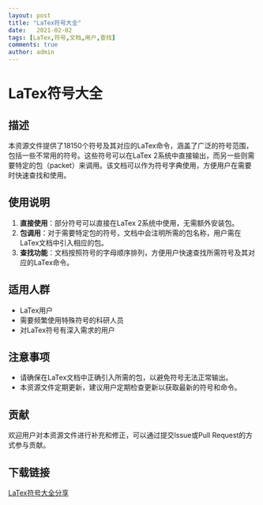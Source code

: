 ```yaml
---
layout: post
title: "LaTex符号大全"
date:   2021-02-02
tags: [LaTex,符号,文档,用户,查找]
comments: true
author: admin
---
```

# LaTex符号大全

## 描述

本资源文件提供了18150个符号及其对应的LaTex命令，涵盖了广泛的符号范围，包括一些不常用的符号。这些符号可以在LaTex 2系统中直接输出，而另一些则需要特定的包（packet）来调用。该文档可以作为符号字典使用，方便用户在需要时快速查找和使用。

## 使用说明

1. **直接使用**：部分符号可以直接在LaTex 2系统中使用，无需额外安装包。
2. **包调用**：对于需要特定包的符号，文档中会注明所需的包名称，用户需在LaTex文档中引入相应的包。
3. **查找功能**：文档按照符号的字母顺序排列，方便用户快速查找所需符号及其对应的LaTex命令。

## 适用人群

- LaTex用户
- 需要频繁使用特殊符号的科研人员
- 对LaTex符号有深入需求的用户

## 注意事项

- 请确保在LaTex文档中正确引入所需的包，以避免符号无法正常输出。
- 本资源文件定期更新，建议用户定期检查更新以获取最新的符号和命令。

## 贡献

欢迎用户对本资源文件进行补充和修正，可以通过提交Issue或Pull Request的方式参与贡献。

## 下载链接

[LaTex符号大全分享](https://pan.quark.cn/s/701b64ff3606)